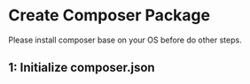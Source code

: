# Create Composer Package

Please install composer base on your OS before do other steps.
## 1: Initialize composer.json




